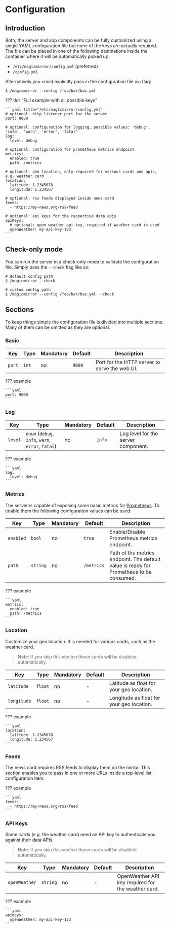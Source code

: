# Configuration

## Introduction

Both, the server and app components can be fully customized using a single YAML configuration file but none of the keys are actually required. The file can be placed in one of the following destinations inside the container where it will be automatically picked up:

- `/etc/magicmirror/config.yml` (preferred)
- `/config.yml`

Alternatively you could explicitly pass in the configuration file via flag:

```shell
$ /magicmirror --config /foo/bar/baz.yml
```

??? tldr "Full example with all possible keys"

    ```yaml title="/etc/magicmirror/config.yml"
    # optional: http listener port for the server
    port: 9000

    # optional: configuration for logging, possible values: 'debug', 'info', 'warn', 'error', 'fatal'
    log:
      level: debug

    # optional: configuration for prometheus metrics endpoint
    metrics:
      enabled: true
      path: /metrics

    # optional: geo location, only required for various cards and apis, e.g. weather card
    location:
      latitude: 1.2345678
      longitude: 1.234567

    # optional: rss feeds displayed inside news card
    feeds:
      - https://my-news.org/rss/feed

    # optional: api keys for the respective data apis
    apiKeys:
      # optional: open weather api key, required if weather card is used
      openWeather: my-api-key-123
    ```

## Check-only mode

You can run the server in a check-only mode to validate the configuration file. Simply pass the `--check` flag like so:

```shell
# default config path
$ /magicmirror --check

# custom config path
$ /magicmirror --config /foo/bar/baz.yml --check
```

## Sections

To keep things simple the configuration file is divided into multiple sections. Many of them can be omitted as they are optional.

### Basic

| Key    | Type  | Mandatory | Default | Description                                   |
| ------ | ----- | --------- | ------- | --------------------------------------------- |
| `port` | `int` | no        | `9000`  | Port for the HTTP server to serve the web UI. |

??? example

    ```yaml
    port: 9000
    ```

### Log

| Key     | Type                                               | Mandatory | Default | Description                         |
| ------- | -------------------------------------------------- | --------- | ------- | ----------------------------------- |
| `level` | `enum` (`debug`, `info`, `warn`, `error`, `fatal`) | no        | `info`  | Log level for the server component. |

??? example

    ```yaml
    log:
      level: debug
    ```

### Metrics

The server is capable of exposing some basic metrics for [Prometheus](https://prometheus.io/). To enable them the following configuration values can be used:

| Key       | Type     | Mandatory | Default    | Description                                                                             |
| --------- | -------- | --------- | ---------- | --------------------------------------------------------------------------------------- |
| `enabled` | `bool`   | no        | `true`     | Enable/Disable Prometheus metrics endpoint.                                             |
| `path`    | `string` | no        | `/metrics` | Path of the metrics endpoint. The default value is ready for Prometheus to be consumed. |

??? example

    ```yaml
    metrics:
      enabled: true
      path: /metrics
    ```

### Location

Customize your geo location. It is needed for various cards, such as the weather card.

> Note: If you skip this section those cards will be disabled automatically.

| Key         | Type    | Mandatory | Default | Description                               |
| ----------- | ------- | --------- | ------- | ----------------------------------------- |
| `latitude`  | `float` | no        | -       | Latitude as float for your geo location.  |
| `longitude` | `float` | no        | -       | Longitude as float for your geo location. |

??? example

    ```yaml
    location:
      latitude: 1.2345678
      longitude: 1.234567
    ```

### Feeds

The news card requires RSS feeds to display them on the mirror. This section enables you to pass in one or more URLs inside a top-level list configuration item.

??? example

    ```yaml
    feeds:
      - https://my-news.org/rss/feed
    ```

### API Keys

Some cards (e.g. the weather card) need an API key to authenticate you against their data APIs.

> Note: If you skip this section those cards will be disabled automatically.

| Key           | Type     | Mandatory | Default | Description                                        |
| ------------- | -------- | --------- | ------- | -------------------------------------------------- |
| `openWeather` | `string` | no        | -       | OpenWeather API key required for the weather card. |

??? example

    ```yaml
    apiKeys:
      openWeather: my-api-key-123
    ```
